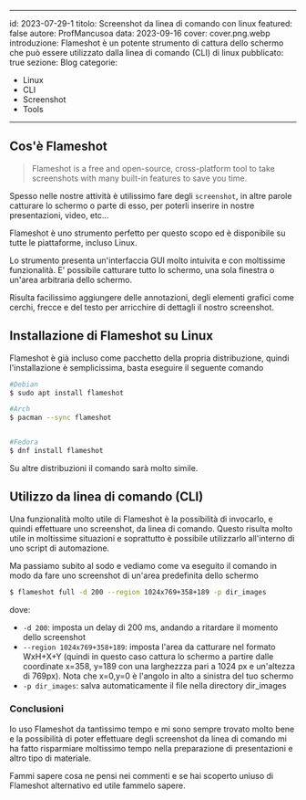 
---
id: 2023-07-29-1
titolo: Screenshot da linea di comando con linux
featured: false
autore: ProfMancusoa
data: 2023-09-16
cover: cover.png.webp
introduzione: Flameshot è un potente strumento di cattura dello schermo che può essere utilizzato dalla linea di comando (CLI) di linux
pubblicato: true
sezione: Blog
categorie:
  - Linux
  - CLI
  - Screenshot
  - Tools
---

## Cos'è Flameshot

> Flameshot is a free and open-source, cross-platform tool to take screenshots with many built-in features to save you time.

Spesso nelle nostre attività è utilissimo fare degli `screenshot`, in altre parole catturare lo schermo o parte di esso, per poterli inserire in nostre presentazioni, video, etc...

Flameshot è uno strumento perfetto per questo scopo ed è disponibile su tutte le piattaforme, incluso Linux.

Lo strumento presenta un'interfaccia GUI molto intuivita e con moltissime funzionalità.
E' possibile catturare tutto lo schermo, una sola finestra o un'area arbitraria dello schermo.

Risulta facilissimo aggiungere delle annotazioni, degli elementi grafici come cerchi, frecce e del testo per arricchire di dettagli il nostro screenshot.

## Installazione di Flameshot su Linux


Flameshot è già incluso come pacchetto della propria distribuzione, quindi l'installazione è semplicissima, basta eseguire il seguente comando


```bash
#Debian
$ sudo apt install flameshot

#Arch
$ pacman --sync flameshot


#Fedora
$ dnf install flameshot
```

Su altre distribuzioni il comando sarà molto simile.


## Utilizzo da linea di comando (CLI)

Una funzionalità molto utile di Flameshot è la possibilità di invocarlo, e quindi effettuare uno screenshot, da linea di comando.
Questo risulta molto utile in moltissime situazioni e soprattutto è possibile utilizzarlo all'interno di uno script di automazione.

Ma passiamo subito al sodo e vediamo come va eseguito il comando in modo da fare uno screenshot di un'area predefinita dello schermo


```bash
$ flameshot full -d 200 --region 1024x769+358+189 -p dir_images
```

dove:

- `-d 200`: imposta un delay di 200 ms, andando a ritardare il momento dello screenshot
- `--region 1024x769+358+189`: imposta l'area da catturare nel formato WxH+X+Y (quindi in questo caso cattura lo schermo a partire dalle coordinate x=358, y=189 con una larghezzza pari a 1024 px e un'altezza di 769px). Nota che x=0,y=0 è l'angolo in alto a sinistra del tuo schermo
- `-p dir_images`: salva automaticamente il file nella directory dir_images

### Conclusioni

Io uso Flameshot da tantissimo tempo e mi sono sempre trovato molto bene e la possibilità di poter effettuare degli screenshot da linea di comando mi ha fatto risparmiare moltissimo tempo nella preparazione di presentazioni e altro tipo di materiale.

Fammi sapere cosa ne pensi nei commenti e se hai scoperto unìuso di Flameshot alternativo ed utile fammelo sapere.